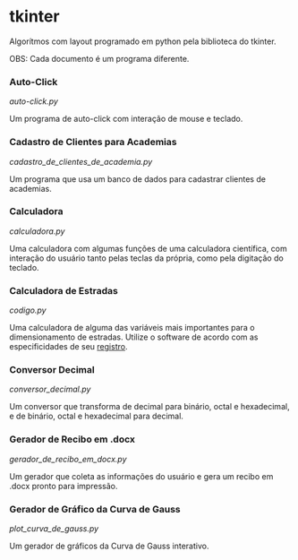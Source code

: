 # tkinter

Algorítmos com layout programado em python pela biblioteca do tkinter.

OBS: Cada documento é um programa diferente.

### Auto-Click 

*auto-click.py*

Um programa de auto-click com interação de mouse e teclado.

### Cadastro de Clientes para Academias 

*cadastro_de_clientes_de_academia.py*

Um programa que usa um banco de dados para cadastrar clientes de academias.

### Calculadora

*calculadora.py*

Uma calculadora com algumas funções de uma calculadora científica, com interação do usuário tanto pelas teclas da própria, como pela digitação do teclado.

### Calculadora de Estradas

*codigo.py*

Uma calculadora de alguma das variáveis mais importantes para o dimensionamento de estradas. Utilize o software de acordo com as especificidades de seu [registro](https://busca.inpi.gov.br/pePI/servlet/ProgramaServletController?Action=detail&CodPedido=45616&SearchParameter=).

### Conversor Decimal 

*conversor_decimal.py*

Um conversor que transforma de decimal para binário, octal e hexadecimal, e de binário, octal e hexadecimal para decimal.

### Gerador de Recibo em .docx 

*gerador_de_recibo_em_docx.py*

Um gerador que coleta as informações do usuário e gera um recibo em .docx pronto para impressão.

### Gerador de Gráfico da Curva de Gauss 

*plot_curva_de_gauss.py*

Um gerador de gráficos da Curva de Gauss interativo.
